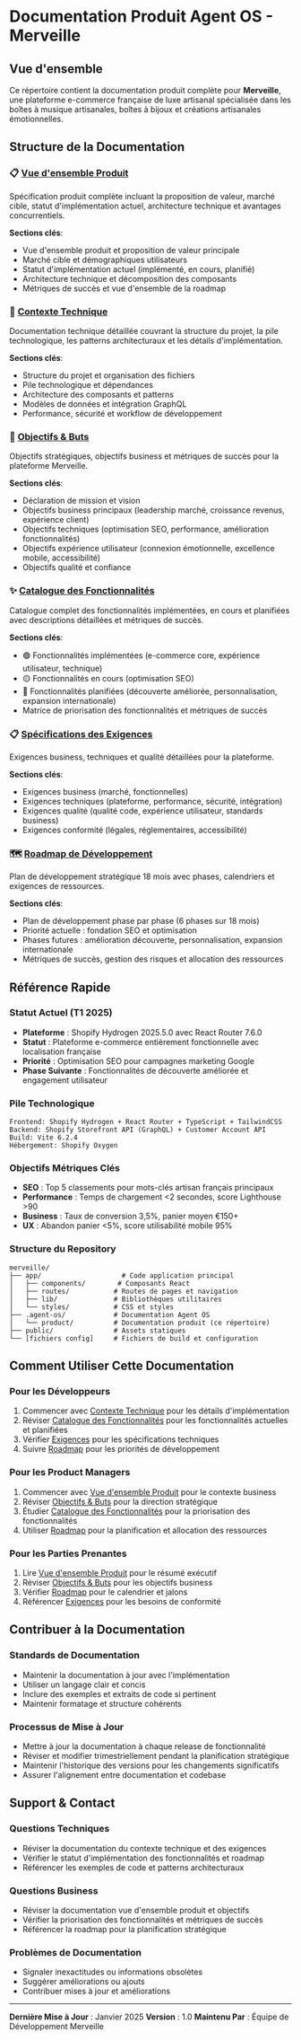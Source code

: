 # Documentation Produit Agent OS - Merveille

## Vue d'ensemble

Ce répertoire contient la documentation produit complète pour **Merveille**, une plateforme e-commerce française de luxe artisanal spécialisée dans les boîtes à musique artisanales, boîtes à bijoux et créations artisanales émotionnelles.

## Structure de la Documentation

### 📋 [Vue d'ensemble Produit](./product.md)
Spécification produit complète incluant la proposition de valeur, marché cible, statut d'implémentation actuel, architecture technique et avantages concurrentiels.

**Sections clés**:
- Vue d'ensemble produit et proposition de valeur principale
- Marché cible et démographiques utilisateurs
- Statut d'implémentation actuel (implémenté, en cours, planifié)
- Architecture technique et décomposition des composants
- Métriques de succès et vue d'ensemble de la roadmap

### 🔧 [Contexte Technique](./context.md)
Documentation technique détaillée couvrant la structure du projet, la pile technologique, les patterns architecturaux et les détails d'implémentation.

**Sections clés**:
- Structure du projet et organisation des fichiers
- Pile technologique et dépendances
- Architecture des composants et patterns
- Modèles de données et intégration GraphQL
- Performance, sécurité et workflow de développement

### 🎯 [Objectifs & Buts](./goals.md)
Objectifs stratégiques, objectifs business et métriques de succès pour la plateforme Merveille.

**Sections clés**:
- Déclaration de mission et vision
- Objectifs business principaux (leadership marché, croissance revenus, expérience client)
- Objectifs techniques (optimisation SEO, performance, amélioration fonctionnalités)
- Objectifs expérience utilisateur (connexion émotionnelle, excellence mobile, accessibilité)
- Objectifs qualité et confiance

### ✨ [Catalogue des Fonctionnalités](./features.md)
Catalogue complet des fonctionnalités implémentées, en cours et planifiées avec descriptions détaillées et métriques de succès.

**Sections clés**:
- 🟢 Fonctionnalités implémentées (e-commerce core, expérience utilisateur, technique)
- 🟡 Fonctionnalités en cours (optimisation SEO)
- 🔴 Fonctionnalités planifiées (découverte améliorée, personnalisation, expansion internationale)
- Matrice de priorisation des fonctionnalités et métriques de succès

### 📋 [Spécifications des Exigences](./requirements.md)
Exigences business, techniques et qualité détaillées pour la plateforme.

**Sections clés**:
- Exigences business (marché, fonctionnelles)
- Exigences techniques (plateforme, performance, sécurité, intégration)
- Exigences qualité (qualité code, expérience utilisateur, standards business)
- Exigences conformité (légales, réglementaires, accessibilité)

### 🗺️ [Roadmap de Développement](./roadmap.md)
Plan de développement stratégique 18 mois avec phases, calendriers et exigences de ressources.

**Sections clés**:
- Plan de développement phase par phase (6 phases sur 18 mois)
- Priorité actuelle : fondation SEO et optimisation
- Phases futures : amélioration découverte, personnalisation, expansion internationale
- Métriques de succès, gestion des risques et allocation des ressources

## Référence Rapide

### Statut Actuel (T1 2025)
- **Plateforme** : Shopify Hydrogen 2025.5.0 avec React Router 7.6.0
- **Statut** : Plateforme e-commerce entièrement fonctionnelle avec localisation française
- **Priorité** : Optimisation SEO pour campagnes marketing Google
- **Phase Suivante** : Fonctionnalités de découverte améliorée et engagement utilisateur

### Pile Technologique
```
Frontend: Shopify Hydrogen + React Router + TypeScript + TailwindCSS
Backend: Shopify Storefront API (GraphQL) + Customer Account API
Build: Vite 6.2.4
Hébergement: Shopify Oxygen
```

### Objectifs Métriques Clés
- **SEO** : Top 5 classements pour mots-clés artisan français principaux
- **Performance** : Temps de chargement <2 secondes, score Lighthouse >90
- **Business** : Taux de conversion 3,5%, panier moyen €150+
- **UX** : Abandon panier <5%, score utilisabilité mobile 95%

### Structure du Repository
```
merveille/
├── app/                    # Code application principal
│   ├── components/        # Composants React
│   ├── routes/           # Routes de pages et navigation
│   ├── lib/              # Bibliothèques utilitaires
│   └── styles/           # CSS et styles
├── .agent-os/            # Documentation Agent OS
│   └── product/          # Documentation produit (ce répertoire)
├── public/               # Assets statiques
└── [fichiers config]     # Fichiers de build et configuration
```

## Comment Utiliser Cette Documentation

### Pour les Développeurs
1. Commencer avec [Contexte Technique](./context.md) pour les détails d'implémentation
2. Réviser [Catalogue des Fonctionnalités](./features.md) pour les fonctionnalités actuelles et planifiées
3. Vérifier [Exigences](./requirements.md) pour les spécifications techniques
4. Suivre [Roadmap](./roadmap.md) pour les priorités de développement

### Pour les Product Managers
1. Commencer avec [Vue d'ensemble Produit](./product.md) pour le contexte business
2. Réviser [Objectifs & Buts](./goals.md) pour la direction stratégique
3. Étudier [Catalogue des Fonctionnalités](./features.md) pour la priorisation des fonctionnalités
4. Utiliser [Roadmap](./roadmap.md) pour la planification et allocation des ressources

### Pour les Parties Prenantes
1. Lire [Vue d'ensemble Produit](./product.md) pour le résumé exécutif
2. Réviser [Objectifs & Buts](./goals.md) pour les objectifs business
3. Vérifier [Roadmap](./roadmap.md) pour le calendrier et jalons
4. Référencer [Exigences](./requirements.md) pour les besoins de conformité

## Contribuer à la Documentation

### Standards de Documentation
- Maintenir la documentation à jour avec l'implémentation
- Utiliser un langage clair et concis
- Inclure des exemples et extraits de code si pertinent
- Maintenir formatage et structure cohérents

### Processus de Mise à Jour
- Mettre à jour la documentation à chaque release de fonctionnalité
- Réviser et modifier trimestriellement pendant la planification stratégique
- Maintenir l'historique des versions pour les changements significatifs
- Assurer l'alignement entre documentation et codebase

## Support & Contact

### Questions Techniques
- Réviser la documentation du contexte technique et des exigences
- Vérifier le statut d'implémentation des fonctionnalités et roadmap
- Référencer les exemples de code et patterns architecturaux

### Questions Business
- Réviser la documentation vue d'ensemble produit et objectifs
- Vérifier la priorisation des fonctionnalités et métriques de succès
- Référencer la roadmap pour la planification stratégique

### Problèmes de Documentation
- Signaler inexactitudes ou informations obsolètes
- Suggérer améliorations ou ajouts
- Contribuer mises à jour et améliorations

---

**Dernière Mise à Jour** : Janvier 2025
**Version** : 1.0
**Maintenu Par** : Équipe de Développement Merveille